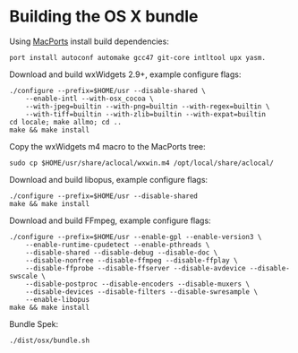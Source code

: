 # Building the OS X bundle

Using [MacPorts](http://www.macports.org/) install build dependencies:

    port install autoconf automake gcc47 git-core intltool upx yasm.

Download and build wxWidgets 2.9+, example configure flags:

    ./configure --prefix=$HOME/usr --disable-shared \
        --enable-intl --with-osx_cocoa \
        --with-jpeg=builtin --with-png=builtin --with-regex=builtin \
        --with-tiff=builtin --with-zlib=builtin --with-expat=builtin
    cd locale; make allmo; cd ..
    make && make install

Copy the wxWidgets m4 macro to the MacPorts tree:

    sudo cp $HOME/usr/share/aclocal/wxwin.m4 /opt/local/share/aclocal/

Download and build libopus, example configure flags:

    ./configure --prefix=$HOME/usr --disable-shared
    make && make install

Download and build FFmpeg, example configure flags:

    ./configure --prefix=$HOME/usr --enable-gpl --enable-version3 \
        --enable-runtime-cpudetect --enable-pthreads \
        --disable-shared --disable-debug --disable-doc \
        --disable-nonfree --disable-ffmpeg --disable-ffplay \
        --disable-ffprobe --disable-ffserver --disable-avdevice --disable-swscale \
        --disable-postproc --disable-encoders --disable-muxers \
        --disable-devices --disable-filters --disable-swresample \
        --enable-libopus
    make && make install

Bundle Spek:

    ./dist/osx/bundle.sh
